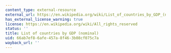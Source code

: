 ```yaml
---
content_type: external-resource
external_url: https://en.wikipedia.org/wiki/List_of_countries_by_GDP_(nominal)
has_external_license_warning: true
license: https://en.wikipedia.org/wiki/All_rights_reserved
status: ''
title: List of countries by GDP (nominal)
uid: 66ab7ef8-6afe-457a-8f46-3b08cf075c7a
wayback_url: ''
---
```

